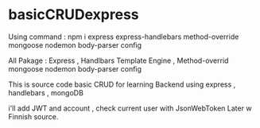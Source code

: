 # basicCRUDexpress

Using command : npm i express express-handlebars method-override mongoose nodemon body-parser config 

All Pakage : Express , Handlbars Template Engine , Method-overrid mongoose nodemon body-parser config 

This is source code basic CRUD for learning Backend using express , handlebars , mongoDB 

i'll add JWT and account , check current user with JsonWebToken Later w Finnish source.
